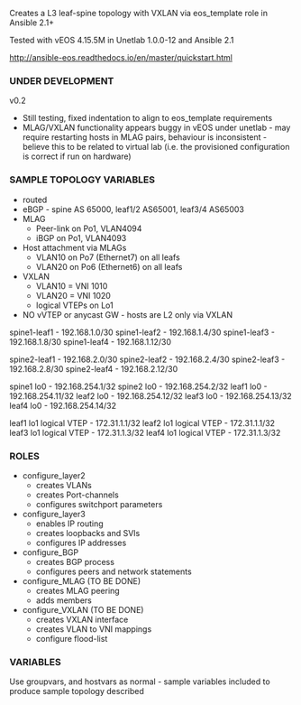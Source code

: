 Creates a L3 leaf-spine topology with VXLAN via eos_template role in Ansible 2.1+

Tested with vEOS 4.15.5M in Unetlab 1.0.0-12 and Ansible 2.1

http://ansible-eos.readthedocs.io/en/master/quickstart.html

### UNDER DEVELOPMENT ###
v0.2
- Still testing, fixed indentation to align to eos_template requirements
- MLAG/VXLAN functionality appears buggy in vEOS under unetlab - may require restarting hosts in MLAG pairs, behaviour is inconsistent - believe this to be related to virtual lab (i.e. the provisioned configuration is correct if run on hardware)

### SAMPLE TOPOLOGY VARIABLES ###

- routed
- eBGP - spine AS 65000, leaf1/2 AS65001, leaf3/4 AS65003
- MLAG
  - Peer-link on Po1, VLAN4094
  - iBGP on Po1, VLAN4093
- Host attachment via MLAGs
  - VLAN10 on Po7 (Ethernet7) on all leafs
  - VLAN20 on Po6 (Ethernet6) on all leafs
- VXLAN
  - VLAN10 = VNI 1010
  - VLAN20 = VNI 1020
  - logical VTEPs on Lo1
- NO vVTEP or anycast GW - hosts are L2 only via VXLAN

spine1-leaf1 - 192.168.1.0/30
spine1-leaf2 - 192.168.1.4/30
spine1-leaf3 - 192.168.1.8/30
spine1-leaf4 - 192.168.1.12/30

spine2-leaf1 - 192.168.2.0/30
spine2-leaf2 - 192.168.2.4/30
spine2-leaf3 - 192.168.2.8/30
spine2-leaf4 - 192.168.2.12/30

spine1 lo0 - 192.168.254.1/32
spine2 lo0 - 192.168.254.2/32
leaf1 lo0 - 192.168.254.11/32
leaf2 lo0 - 192.168.254.12/32
leaf3 lo0 - 192.168.254.13/32
leaf4 lo0 - 192.168.254.14/32

leaf1 lo1 logical VTEP - 172.31.1.1/32
leaf2 lo1 logical VTEP - 172.31.1.1/32
leaf3 lo1 logical VTEP - 172.31.1.3/32
leaf4 lo1 logical VTEP - 172.31.1.3/32

### ROLES ###

- configure_layer2
  - creates VLANs
  - creates Port-channels
  - configures switchport parameters
- configure_layer3
  - enables IP routing
  - creates loopbacks and SVIs
  - configures IP addresses
- configure_BGP
  - creates BGP process
  - configures peers and network statements
- configure_MLAG (TO BE DONE)
  - creates MLAG peering
  - adds members
- configure_VXLAN (TO BE DONE)
  - creates VXLAN interface
  - creates VLAN to VNI mappings
  - configure flood-list

### VARIABLES ###

Use groupvars, and hostvars as normal - sample variables included to produce sample topology described
